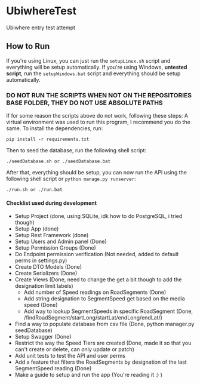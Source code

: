 # UbiwhereTest
Ubiwhere entry test attempt

## How to Run

If you're using Linux, you can just run the ```setupLinux.sh``` script and everything will be setup automatically.
If you're using Windows, **untested script**, run the ```setupWindows.bat``` script and everything should be setup automatically.
### DO NOT RUN THE SCRIPTS WHEN NOT ON THE REPOSITORIES BASE FOLDER, THEY DO NOT USE ABSOLUTE PATHS

If for some reason the scripts above do not work, following these steps:
A virtual environment was used to run this program, I recommend you do the same.
To install the dependencies, run:
```
pip install -r requirements.txt
```
Then to seed the database, run the following shell script:
```
./seedDatabase.sh or ./seedDatabase.bat
```

After that, everything should be setup, you can now run the API using the following shell script or ```python manage.py runserver```:
```
./run.sh or ./run.bat
```




#### Checklist used during development
 - Setup Project (done, using SQLite, idk how to do PostgreSQL, i tried though)
 - Setup App (done)
 - Setup Rest Framework (done)
 - Setup Users and Admin panel (Done)
 - Setup Permission Groups (Done)
 - Do Endpoint permission verification (Not needed, added to default perms in settings.py)
 - Create DTO Models (Done)
 - Create Serializers (Done)
 - Create Views (Done, need to change the get a bit though to add the designation limit labels)
   - Add number of Speed readings on RoadSegments (Done)
   - Add string designation to SegmentSpeed get based on the media speed (Done)
   - Add way to lookup SegmentSpeeds in specific RoadSegment (Done, /findRoadSegment/startLong/startLat/endLong/endLat/)
 - Find a way to populate database from csv file (Done, python manager.py seedDatabase)
 - Setup Swagger (Done)
 - Restrict the way the Speed Tiers are created (Done, made it so that you can't create or delete, can only update or patch)
 - Add unit tests to test the API and user perms
 - Add a feature that filters the RoadSegments by designation of the last SegmentSpeed reading (Done)
 - Make a guide to setup and run the app (You're reading it :) )
